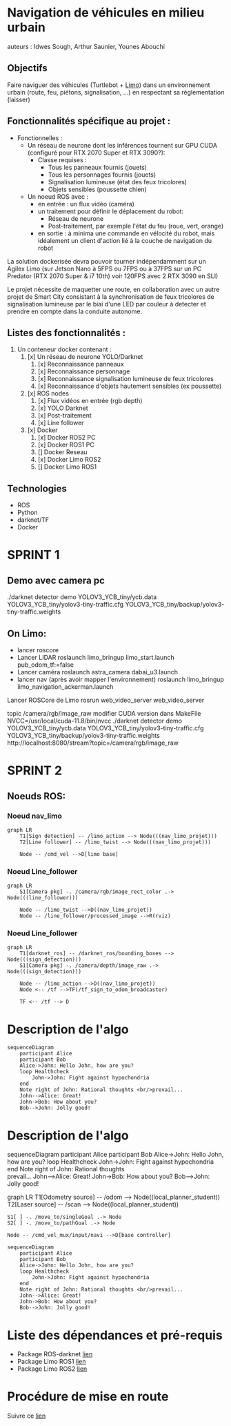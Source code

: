 # Navigation de véhicules en milieu urbain

auteurs : Idwes Sough, Arthur Saunier, Younes Abouchi

## Objectifs
Faire naviguer des véhicules (Turtlebot + [Limo](https://global.agilex.ai/products/limo)) dans un environnement urbain (route, feu, piétons, signalisation, ...) en respectant sa réglementation (laisser) 

## Fonctionnalités spécifique au projet :
- Fonctionnelles :
  - Un réseau de neurone dont les inférences tournent sur GPU CUDA (configuré pour RTX 2070 Super et RTX 3090?):
    - Classe requises :
      - Tous les panneaux fournis (jouets)
      - Tous les personnages fournis (jouets)
      - Signalisation lumineuse (état des feux tricolores)
      - Objets sensibles (poussette chien)
  - Un noeud ROS avec :
    - en entrée : un flux vidéo (caméra)
    - un traitement pour définir le déplacement du robot:
      - Réseau de neurone
      - Post-traitement, par exemple l'état du feu (roue, vert, orange)
    - en sortie : à minima une commande en vélocité du robot, mais idéalement un client d'action lié à la couche de navigation du robot 

La solution dockerisée devra pouvoir tourner indépendamment sur un Agilex Limo (sur Jetson Nano à 5FPS ou 7FPS ou à 37FPS sur un PC Predator (RTX 2070 Super & i7 10th) voir 120FPS avec 2 RTX 3090 en SLI)  

Le projet nécessite de maquetter une route, en collaboration avec un autre projet de Smart City consistant à la synchronisation de feux tricolores de signalisation lumineuse par le biai d'une LED par couleur à detecter et prendre en compte dans la conduite autonome.

## Listes des fonctionnalités :

1. Un conteneur docker contenant :
    1. [x] Un réseau de neurone YOLO/Darknet
        1. [x] Reconnaissance panneaux
        2. [x] Reconnaissance personnage
        3. [x] Reconnaissance signalisation lumineuse de feux tricolores
        4. [x] Reconnaissance d'objets hautement sensibles (ex poussette)
    2. [x] ROS nodes
        1. [x] Flux vidéos en entrée (rgb depth)
        2. [x] YOLO Darknet
        3. [x] Post-traitement
        4. [x] Line follower
    3. [x] Docker
        1. [x] Docker ROS2 PC
        2. [x] Docker ROS1 PC
        3. [] Docker Reseau
        4. [x] Docker Limo ROS2
        5. [] Docker Limo ROS1

## Technologies
* ROS
* Python
* darknet/TF
* Docker

# SPRINT 1

## Demo avec camera pc

./darknet detector demo YOLOV3_YCB_tiny/ycb.data YOLOV3_YCB_tiny/yolov3-tiny-traffic.cfg YOLOV3_YCB_tiny/backup/yolov3-tiny-traffic.weights

## On Limo:
- lancer roscore
- Lancer LIDAR
roslaunch limo_bringup limo_start.launch pub_odom_tf:=false
- Lancer caméra
roslaunch astra_camera dabai_u3.launch
- lancer nav (après avoir mapper l'environnement)
roslaunch limo_bringup limo_navigation_ackerman.launch

Lancer ROSCore de Limo
rosrun web_video_server web_video_server

topic
/camera/rgb/image_raw
modifier CUDA version dans MakeFile 
NVCC=/usr/local/cuda-11.8/bin/nvcc
./darknet detector demo YOLOV3_YCB_tiny/ycb.data YOLOV3_YCB_tiny/yolov3-tiny-traffic.cfg YOLOV3_YCB_tiny/backup/yolov3-tiny-traffic.weights http://localhost:8080/stream?topic=/camera/rgb/image_raw

# SPRINT 2

## Noeuds ROS:

### Noeud nav_limo

```mermaid
graph LR
    T1[Sign detection] -- /limo_action --> Node(((nav_limo_projet)))
    T2[Line follower] -- /limo_twist --> Node(((nav_limo_projet)))

    Node -- /cmd_vel -->D[limo base]
```

### Noeud Line_follower

```mermaid
graph LR
    S1[Camera pkg] -. /camera/rgb/image_rect_color .-> Node(((line_follower)))

    Node -- /limo_twist -->D((nav_limo_projet))
    Node -- /line_follower/processed_image -->R(rviz)
```

### Noeud Line_follower

```mermaid
graph LR
    T1[darknet_ros] -- /darknet_ros/bounding_boxes --> Node(((sign_detection)))
    S1[Camera pkg] -. /camera/depth/image_raw .-> Node(((sign_detection)))

    Node -- /limo_action -->D((nav_limo_projet))
    Node <-- /tf -->TF(/tf_sign_to_odom_broadcaster)

    TF <-- /tf --> D
```

# Description de l'algo

```mermaid
sequenceDiagram
    participant Alice
    participant Bob
    Alice->John: Hello John, how are you?
    loop Healthcheck
        John->John: Fight against hypochondria
    end
    Note right of John: Rational thoughts <br/>prevail...
    John-->Alice: Great!
    John->Bob: How about you?
    Bob-->John: Jolly good!
```


 # Description de l'algo


sequenceDiagram
    participant Alice
    participant Bob
    Alice->John: Hello John, how are you?
    loop Healthcheck
        John->John: Fight against hypochondria
    end
    Note right of John: Rational thoughts <br/>prevail...
    John-->Alice: Great!
    John->Bob: How about you?
    Bob-->John: Jolly good!




graph LR
    T1[Odometry source] -- /odom --> Node((local_planner_student))
    T2[Laser source] -- /scan --> Node((local_planner_student))

    S1[ ] -. /move_to/singleGoal .-> Node
    S2[ ] -. /move_to/pathGoal .-> Node

    Node -- /cmd_vel_mux/input/navi -->D[base controller]

```mermaid
sequenceDiagram
    participant Alice
    participant Bob
    Alice->John: Hello John, how are you?
    loop Healthcheck
        John->John: Fight against hypochondria
    end
    Note right of John: Rational thoughts <br/>prevail...
    John-->Alice: Great!
    John->Bob: How about you?
    Bob-->John: Jolly good!
```
# Liste des dépendances et pré-requis

- Package ROS-darknet [lien](https://github.com/leggedrobotics/darknet_ros)
- Package Limo ROS1 [lien](https://github.com/agilexrobotics/limo_ros)
- Package Limo ROS2 [lien](https://github.com/agilexrobotics/limo_ros2)

# Procédure de mise en route

Suivre ce [lien](ROS1/ROS1_ws/README.md)